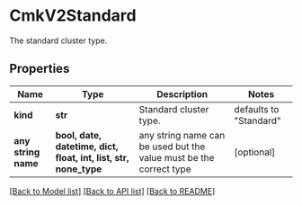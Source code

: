 # CmkV2Standard

The standard cluster type. 

## Properties
Name | Type | Description | Notes
------------ | ------------- | ------------- | -------------
**kind** | **str** | Standard cluster type.  | defaults to "Standard"
**any string name** | **bool, date, datetime, dict, float, int, list, str, none_type** | any string name can be used but the value must be the correct type | [optional]

[[Back to Model list]](../README.md#documentation-for-models) [[Back to API list]](../README.md#documentation-for-api-endpoints) [[Back to README]](../README.md)


